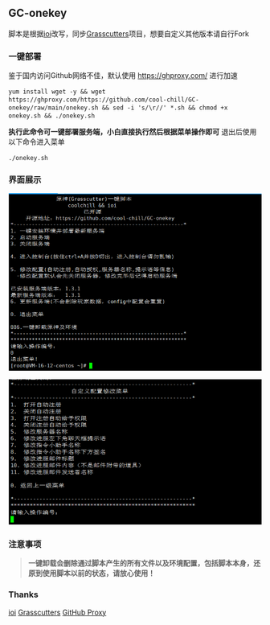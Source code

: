 ## GC-onekey

脚本是根据[ioi](https://www.1ioi.cn/)改写，同步[Grasscutters](https://github.com/Grasscutters/Grasscutter)项目，想要自定义其他版本请自行Fork


### 一键部署

鉴于国内访问Github网络不佳，默认使用 https://ghproxy.com/ 进行加速

```shell
yum install wget -y && wget https://ghproxy.com/https://github.com/cool-chill/GC-onekey/raw/main/onekey.sh && sed -i 's/\r//' *.sh && chmod +x  onekey.sh && ./onekey.sh
```

**执行此命令可一键部署服务端，小白直接执行然后根据菜单操作即可**
退出后使用以下命令进入菜单

```shell
./onekey.sh
```

### 界面展示

![](/images/1.png)

![](/images/2.png)


### 注意事项

>   **一键卸载会删除通过脚本产生的所有文件以及环境配置，包括脚本本身，还原到使用脚本以前的状态，请放心使用！**

### Thanks

[ioi](https://www.1ioi.cn/)
[Grasscutters](https://github.com/Grasscutters/Grasscutter)
[GitHub Proxy](https://ghproxy.com/)
